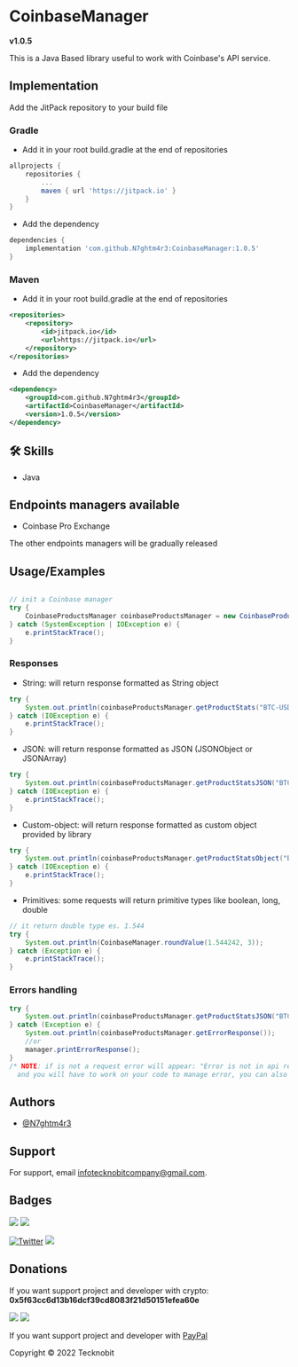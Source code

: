 # CoinbaseManager
**v1.0.5**

This is a Java Based library useful to work with Coinbase's API service.

## Implementation

Add the JitPack repository to your build file

### Gradle

- Add it in your root build.gradle at the end of repositories

```gradle
allprojects {
    repositories {
        ...
        maven { url 'https://jitpack.io' }
    }
}
```
- Add the dependency

```gradle
dependencies {
	implementation 'com.github.N7ghtm4r3:CoinbaseManager:1.0.5'
}
```

### Maven

- Add it in your root build.gradle at the end of repositories

```xml
<repositories>
    <repository>
        <id>jitpack.io</id>
        <url>https://jitpack.io</url>
    </repository>
</repositories>
```
- Add the dependency

```xml
<dependency>
    <groupId>com.github.N7ghtm4r3</groupId>
    <artifactId>CoinbaseManager</artifactId>
    <version>1.0.5</version>
</dependency>
```

## 🛠 Skills
- Java

## Endpoints managers available

- Coinbase Pro Exchange

The other endpoints managers will be gradually released

## Usage/Examples

```java

// init a Coinbase manager
try {
    CoinbaseProductsManager coinbaseProductsManager = new CoinbaseProductsManager("yourApiKey", "yourSecretKey", "yourPassphrase");
} catch (SystemException | IOException e) {
    e.printStackTrace();
}
```

### Responses

- String: will return response formatted as String object

```java
try {
    System.out.println(coinbaseProductsManager.getProductStats("BTC-USD"));
} catch (IOException e) {
    e.printStackTrace();
}
```

- JSON: will return response formatted as JSON (JSONObject or JSONArray)

```java
try {
    System.out.println(coinbaseProductsManager.getProductStatsJSON("BTC-USD"));
} catch (IOException e) {
    e.printStackTrace();
}
```

- Custom-object: will return response formatted as custom object provided by library

```java
try {
    System.out.println(coinbaseProductsManager.getProductStatsObject("BTC-USD"));
} catch (IOException e) {
    e.printStackTrace();
}
```

- Primitives: some requests will return primitive types like boolean, long, double

```java
// it return double type es. 1.544
try {
    System.out.println(CoinbaseManager.roundValue(1.544242, 3));
} catch (Exception e) {
    e.printStackTrace();
}
```

### Errors handling

```java
try {
    System.out.println(coinbaseProductsManager.getProductStatsJSON("BTC-USD"));
} catch (Exception e) {
    System.out.println(coinbaseProductsManager.getErrorResponse());
    //or
    manager.printErrorResponse();   
}
/* NOTE: if is not a request error will appear: "Error is not in api request, check out your code"
  and you will have to work on your code to manage error, you can also change default error message*/
```

## Authors

- [@N7ghtm4r3](https://www.github.com/N7ghtm4r3)

## Support

For support, email infotecknobitcompany@gmail.com.

## Badges

[![](https://img.shields.io/badge/Google_Play-414141?style=for-the-badge&logo=google-play&logoColor=white)](https://play.google.com/store/apps/developer?id=Tecknobit)
[![](https://img.shields.io/badge/Java-ED8B00?style=for-the-badge&logo=java&logoColor=white)](https://github.com/N7ghtm4r3/BinanceManager/blob/main/README.md)

[![Twitter](https://img.shields.io/twitter/url/https/twitter.com/cloudposse.svg?style=social&label=Tecknobit)](https://twitter.com/tecknobit)
[![](https://jitpack.io/v/N7ghtm4r3/CoinbaseManager.svg)](https://jitpack.io/#N7ghtm4r3/CoinbaseManager)

## Donations 

If you want support project and developer with crypto: **0x5f63cc6d13b16dcf39cd8083f21d50151efea60e**

![](https://img.shields.io/badge/Bitcoin-000000?style=for-the-badge&logo=bitcoin&logoColor=white) 
![](https://img.shields.io/badge/Ethereum-3C3C3D?style=for-the-badge&logo=Ethereum&logoColor=white)

If you want support project and developer with <a href="https://www.paypal.com/donate/?hosted_button_id=5QMN5UQH7LDT4">PayPal</a>


Copyright © 2022 Tecknobit
